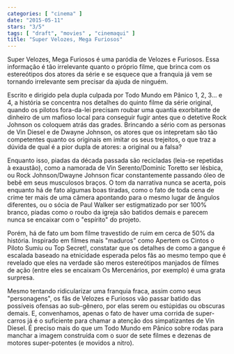 ```yaml
---
categories: [ "cinema" ]
date: "2015-05-11"
stars: "3/5"
tags: [ "draft", "movies" , "cinemaqui" ]
title: "Super Velozes, Mega Furiosos"
---
```

Super Velozes, Mega Furiosos é uma paródia de Velozes e Furiosos. Essa
informação é tão irrelevante quanto o próprio filme, que brinca
com os estereótipos dos atores da série e se esquece que a franquia
já vem se tornando irrelevante sem precisar da ajuda de ninguém.

Escrito e dirigido pela dupla culpada por Todo Mundo em Pânico 1, 2,
3... e 4, a história se concentra nos detalhes do quinto filme da série
original, quando os pilotos fora-da-lei precisam roubar uma quantia
exorbitante de dinheiro de um mafioso local para conseguir fugir antes
que o detetive Rock Johnson os coloquem atrás das grades. Brincando
a sério com as personas de Vin Diesel e de Dwayne Johnson, os atores
que os intepretam são tão competentes quanto os originais em imitar os
seus trejeitos, o que traz a dúvida de qual é a pior dupla de atores:
a original ou a falsa?

Enquanto isso, piadas da década passada são recicladas (leia-se
repetidas à exaustão), como a namorada de Vin Serento/Dominic Toretto
ser lésbica, ou Rock Johnson/Dwayne Johnson ficar constantemente passando
óleo de bebê em seus musculosos braços. O tom da narrativa nunca se
acerta, pois enquanto há de fato algumas boas tiradas, como o fato de
toda cena de crime ter mais de uma câmera apontando para o mesmo lugar
de ângulos diferentes, ou o sócia de Paul Walker ser estigmatizado
por ser 100% branco, piadas como o roubo da igreja são batidos demais
e parecem nunca se encaixar com o "espírito" do projeto.

Porém, há de fato um bom filme travestido de ruim em cerca de 50% da
história. Inspirado em filmes mais "maduros" como Apertem os Cintos o
Piloto Sumiu ou Top Secret!, constatar que os detalhes de como a gangue
é escalada baseado na etnicidade esperada pelos fãs ao mesmo tempo
que é revelado que eles na verdade são meros estereótipos manjados de
filmes de ação (entre eles se encaixam Os Mercenários, por exemplo)
é uma grata surpresa.

Mesmo tentando ridicularizar uma franquia fraca, assim como seus
"personagens", os fãs de Velozes e Furiosos vão passar batido das
possíveis ofensas ao sub-gênero, por elas serem ou estúpidas ou
obscuras demais. E, convenhamos, apenas o fato de haver uma corrida de
super-carros já é o suficiente para chamar a atenção dos simpatizantes
de Vin Diesel. É preciso mais do que um Todo Mundo em Pânico sobre
rodas para manchar a imagem construída com o suor de sete filmes e
dezenas de motores super-potentes (e movidos a nitro).
